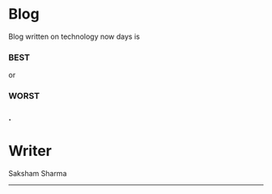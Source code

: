 # Blog
Blog written on technology now days is <h3>BEST</h3> or <h3>WORST<h3/>.

# Writer
Saksham Sharma
******************************************************************************************************************************
